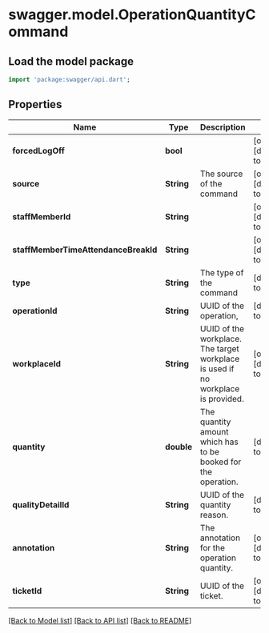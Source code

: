 # swagger.model.OperationQuantityCommand

## Load the model package
```dart
import 'package:swagger/api.dart';
```

## Properties
Name | Type | Description | Notes
------------ | ------------- | ------------- | -------------
**forcedLogOff** | **bool** |  | [optional] [default to null]
**source** | **String** | The source of the command | [optional] [default to null]
**staffMemberId** | **String** |  | [optional] [default to null]
**staffMemberTimeAttendanceBreakId** | **String** |  | [optional] [default to null]
**type** | **String** | The type of the command | [default to null]
**operationId** | **String** | UUID of the operation, | [default to null]
**workplaceId** | **String** | UUID of the workplace. The target workplace is used if no workplace is provided. | [optional] [default to null]
**quantity** | **double** | The quantity amount which has to be booked for the operation. | [default to null]
**qualityDetailId** | **String** | UUID of the quantity reason. | [default to null]
**annotation** | **String** | The annotation for the operation quantity. | [optional] [default to null]
**ticketId** | **String** | UUID of the ticket. | [optional] [default to null]

[[Back to Model list]](../README.md#documentation-for-models) [[Back to API list]](../README.md#documentation-for-api-endpoints) [[Back to README]](../README.md)

